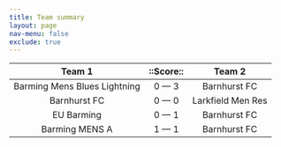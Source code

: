 ```yaml
---
title: Team summary
layout: page
nav-menu: false
exclude: true
---
```




|            Team 1            |  ::Score::  |      Team 2       |
|:----------------------------:|:-----------:|:-----------------:|
| Barming Mens Blues Lightning | 0 &mdash; 3 |   Barnhurst FC    |
|         Barnhurst FC         | 0 &mdash; 0 | Larkfield Men Res |
|          EU Barming          | 0 &mdash; 1 |   Barnhurst FC    |
|        Barming MENS A        | 1 &mdash; 1 |   Barnhurst FC    |

 <br /><br /><br />